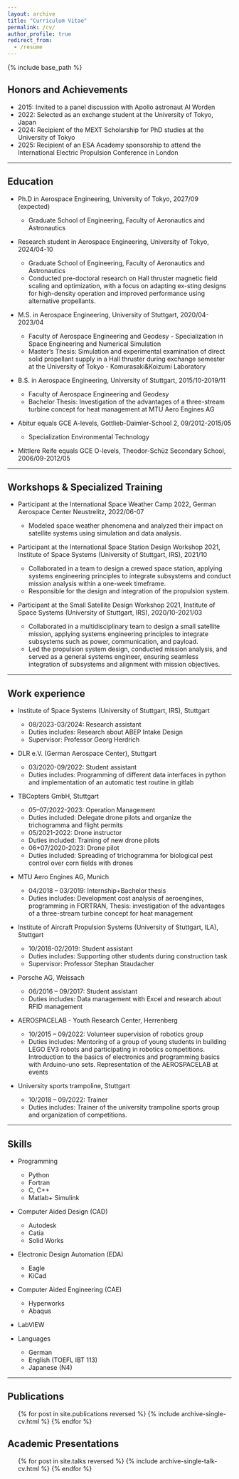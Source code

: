 ```yaml
---
layout: archive
title: "Curriculum Vitae"
permalink: /cv/
author_profile: true
redirect_from:
  - /resume
---
```


{% include base_path %}

Honors and Achievements
----
* 2015: Invited to a panel discussion with Apollo astronaut Al Worden
* 2022: Selected as an exchange student at the University of Tokyo, Japan
* 2024: Recipient of the MEXT Scholarship for PhD studies at the University of Tokyo
* 2025: Recipient of an ESA Academy sponsorship to attend the International Electric Propulsion Conference in London

----

Education
----
* Ph.D in Aerospace Engineering, University of Tokyo, 2027/09 (expected)
	* Graduate School of Engineering, Faculty of Aeronautics and Astronautics

* Research student in Aerospace Engineering, University of Tokyo, 2024/04-10 
	* Graduate School of Engineering, Faculty of Aeronautics and Astronautics
	* Conducted pre-doctoral research on Hall thruster magnetic field scaling and optimization, with a focus on adapting ex-sting designs for high-density operation and improved performance using alternative propellants.

* M.S. in Aerospace Engineering, University of Stuttgart, 2020/04-2023/04 
	* Faculty of Aerospace Engineering and Geodesy - Specialization in Space Engineering and Numerical Simulation
	* Master’s Thesis: Simulation and experimental examination of direct solid propellant supply in a Hall thruster during exchange semester at the University of Tokyo - Komurasaki&Koizumi Laboratory

* B.S. in Aerospace Engineering, University of Stuttgart, 2015/10-2019/11
	* Faculty of Aerospace Engineering and Geodesy 
	* Bachelor Thesis: Investigation of the advantages of a three-stream turbine concept for heat management at MTU Aero Engines AG

* Abitur equals GCE A-levels, Gottlieb-Daimler-School 2, 09/2012-2015/05
	* Specialization Environmental Technology

* Mittlere Reife equals GCE O-levels, Theodor-Schüz Secondary School, 2006/09-2012/05

----

Workshops & Specialized Training
----
* Participant at the International Space Weather Camp 2022, German Aerospace Center Neustrelitz, 2022/06-07 
	* Modeled space weather phenomena and analyzed their impact on satellite systems using simulation and data analysis.

* Participant at the International Space Station Design Workshop 2021, Institute of Space Systems (University of Stuttgart, IRS), 2021/10 
	* Collaborated in a team to design a crewed space station, applying systems engineering principles to integrate subsystems and conduct mission analysis within a one-week timeframe.
	* Responsible for the design and integration of the propulsion system.
	 

* Participant at the Small Satellite Design Workshop 2021, Institute of Space Systems (University of Stuttgart, IRS), 2020/10-2021/03 
	* Collaborated in a multidisciplinary team to design a small satellite mission, applying systems engineering principles to integrate subsystems such as power, communication, and payload.
	* Led the propulsion system design, conducted mission analysis, and served as a general systems engineer, ensuring seamless integration of subsystems and alignment with mission objectives.

----


Work experience
----
* Institute of Space Systems (University of Stuttgart, IRS), Stuttgart
	* 08/2023-03/2024: Research assistant
    * Duties includes: Research about ABEP Intake Design
	* Supervisor: Professor Georg Herdrich
  
* DLR e.V. (German Aerospace Center), Stuttgart
	* 03/2020-09/2022: Student assistant
    * Duties includes: Programming of different data interfaces in python and implementation of an automatic test routine in gitlab

* TBCopters GmbH, Stuttgart
	* 05–07/2022-2023: Operation Management
	* Duties included: Delegate drone pilots and organize the trichogramma and flight permits
	* 05/2021-2022: Drone instructor
	* Duties included: Training of new drone pilots
	* 06+07/2020-2023: Drone pilot
	* Duties included: Spreading of trichogramma for biological pest control over corn fields with drones

* MTU Aero Engines AG, Munich
	* 04/2018 – 03/2019: Internship+Bachelor thesis
    * Duties includes: Development cost analysis of aeroengines, programming in FORTRAN, Thesis: investigation of the advantages of a three-stream turbine concept for heat management

* Institute of Aircraft Propulsion Systems (University of Stuttgart, ILA), Stuttgart
	* 10/2018-02/2019: Student assistant
    * Duties includes: Supporting other students during construction task
	* Supervisor: Professor Stephan Staudacher
  
* Porsche AG, Weissach
	* 06/2016 – 09/2017: Student assistant
    * Duties includes: Data management with Excel and research about RFID management

* AEROSPACELAB - Youth Research Center, Herrenberg
	* 10/2015 – 09/2022: Volunteer supervision of robotics group
    * Duties includes: Mentoring of a group of young students in building LEGO EV3 robots and participating in robotics competitions. Introduction to the basics of electronics and programming basics with Arduino-uno sets. Representation of the AEROSPACELAB at events

* University sports trampoline, Stuttgart
	* 10/2018 – 09/2022: Trainer
    * Duties includes: Trainer of the university trampoline sports group and organization of competitions.

----


Skills
----
* Programming
	* Python
	* Fortran
	* C, C++
	* Matlab+ Simulink
	
* Computer Aided Design (CAD)
	* Autodesk
	* Catia
	* Solid Works
* Electronic Design Automation (EDA)
	* Eagle
	* KiCad
* Computer Aided Engineering (CAE)
	* Hyperworks
	* Abaqus
* LabVIEW
* Languages
	* German
	* English (TOEFL IBT 113)
	* Japanese (N4)

----





Publications
----
  <ul>{% for post in site.publications reversed %}
    {% include archive-single-cv.html %}
  {% endfor %}</ul>
  
Academic Presentations
----
  <ul>{% for post in site.talks reversed %}
    {% include archive-single-talk-cv.html  %}
  {% endfor %}</ul>
